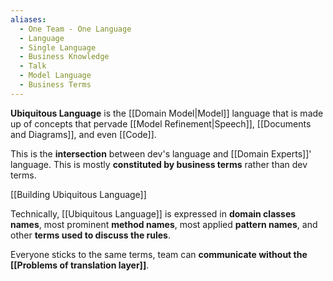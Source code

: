 ```yaml
---
aliases:
  - One Team - One Language
  - Language
  - Single Language
  - Business Knowledge
  - Talk
  - Model Language
  - Business Terms
---
```

**Ubiquitous Language** is the [[Domain Model|Model]] language that is made up of concepts that pervade [[Model Refinement|Speech]], [[Documents and Diagrams]], and even [[Code]].

This is the **intersection** between dev's language and [[Domain Experts]]' language. This is mostly **constituted by business terms** rather than dev terms.

[[Building Ubiquitous Language]]

Technically, [[Ubiquitous Language]] is expressed in **domain classes names**, most prominent **method names**, most applied **pattern names**, and other **terms used to discuss the rules**.

Everyone sticks to the same terms, team can **communicate without the [[Problems of translation layer]]**.
